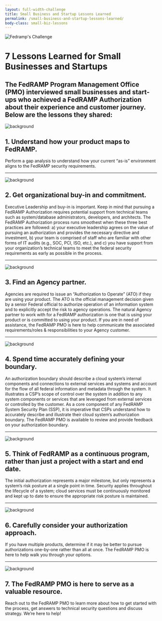 ```yaml
---
layout: full-width-challenge
title: Small Business and Startup Lessons Learned 
permalink: /small-business-and-startup-lessons-learned/
body-class: small-biz-lessons
---
```

<div class="lessons-top">
<div class="image-container">
<img alt="Fedramp's Challenge" title="Fedramp's Challenge" src="{{site.baseurl}}/assets/img/fedramp-challenge-logo.png">
<h1>7 Lessons Learned for Small Businesses and Startups</h1>
<h2>
The FedRAMP Program Management Office (PMO) interviewed small businesses and start-ups who achieved a FedRAMP Authorization about their experience and customer journey. Below are the lessons they shared:
</h2>
</div>
</div>
<div class="lessons-list">
<div class="inner">
<span class="title">
<img alt="background" title="background" src="{{site.baseurl}}/assets/img/background-icon.png"><h2>1. Understand how your product maps to FedRAMP. </h2>
</span>
<p>
Perform a gap analysis to understand how your current “as-is” environment aligns to the FedRAMP security requirements. 
</p>
  <hr>
<span class="title">
 <img alt="background" title="background" src="{{site.baseurl}}/assets/img/background-icon.png"><h2>2. Get organizational buy-in and commitment.</h2>
</span>
<p>
Executive Leadership and buy-in is important. Keep in mind that pursuing a FedRAMP Authorization requires potential support from technical teams such as system/database administrators, developers, and architects. The FedRAMP Authorization process runs smoothest when these three best practices are followed: a) your executive leadership agrees on the value of pursuing an authorization and provides the necessary directive and investment, b) your team is comprised of staff who are familiar with other forms of IT audits (e.g., SOC, PCI, ISO, etc.), and c) you have support from your organization’s technical teams to meet the federal security requirements as early as possible in the process.
</p>
  <hr>
<span class="title">
<img alt="background" title="background" src="{{site.baseurl}}/assets/img/background-icon.png"><h2>3. Find an Agency partner.</h2>
</span>
<p>
Agencies are required to issue an “Authorization to Operate” (ATO) if they are using your product. The ATO is the official management decision given by a senior Federal official to authorize operation of an information system and to explicitly accept the risk to agency operations. The natural Agency partner to work with for a FedRAMP authorization is one that is using your product or is committed to using your product.  If you are in need of assistance, the FedRAMP PMO is here to help communicate  the associated requirements/roles & responsibilities to your Agency customer.
</p>
  <hr>
<span class="title">
<img alt="background" title="background" src="{{site.baseurl}}/assets/img/background-icon.png"><h2>4. Spend time accurately defining your boundary.</h2>
</span>
<p>
An authorization boundary should describe a cloud system’s internal components and connections to external services and systems and account for the flow of all federal information and metadata through the system. It illustrates a CSP’s scope of control over the system in addition to any system components or services that are leveraged from external services or controlled by the customer. As a core component of any FedRAMP System Security Plan (SSP), it is imperative that CSPs understand how to accurately describe and illustrate their cloud system’s authorization boundary. The FedRAMP PMO is available to review and provide feedback on your authorization boundary. </p>
  <hr>
<span class="title">
  <img alt="background" title="background" src="{{site.baseurl}}/assets/img/background-icon.png"><h2>5. Think of FedRAMP as a continuous program, rather than just a project with a start and end date. </h2>
</span>
<p>
The initial authorization represents a major milestone, but only represents a system’s risk posture at a single point in time. Security applies throughout the lifecycle of a system; cloud services must be continuously monitored and kept up to date to ensure the appropriate risk posture is maintained.
</p>
  <hr>
<span class="title">
<img alt="background" title="background" src="{{site.baseurl}}/assets/img/background-icon.png"><h2>6. Carefully consider your authorization approach.</h2>
</span>
<p>If you have multiple products, determine if it may be better to pursue authorizations one-by-one rather than all at once. The FedRAMP PMO is here to help walk you through your options.</p>
  <hr>
<span class="title">
<img alt="background" title="background" src="{{site.baseurl}}/assets/img/background-icon.png"><h2>7. The FedRAMP PMO is here to serve as a valuable resource.</h2>
</span>
<p>
Reach out to the FedRAMP PMO to learn more about how to get started with the process, get answers to technical security questions and discuss strategy. We’re here to help! </p>
</div>
</div>